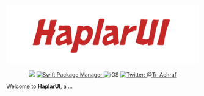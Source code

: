 <p align="center">
    <img src="Sources/HaplarUI-logo.png" width="700" max-width="80%" alt="HaplarUI" />
</p>

<p align="center">
    <img src="https://img.shields.io/badge/Swift-5.4-orange.svg" />
    <a href="https://swift.org/package-manager">
        <img src="https://img.shields.io/badge/swiftpm-compatible-brightgreen.svg?style=flat" alt="Swift Package Manager" />
    </a>
     <img src="https://img.shields.io/badge/platforms-iOS-brightgreen" alt="iOS" />
    <a href="https://twitter.com/Tr_Achraf">
        <img src="https://img.shields.io/badge/twitter-Tr__Achraf-blue" alt="Twitter: @Tr_Achraf" />
    </a>
</p>


Welcome to **HaplarUI**, a ...
